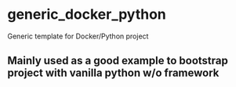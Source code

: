 # generic_docker_python
Generic template for Docker/Python project

## Mainly used as a good example to bootstrap project with vanilla python w/o framework
